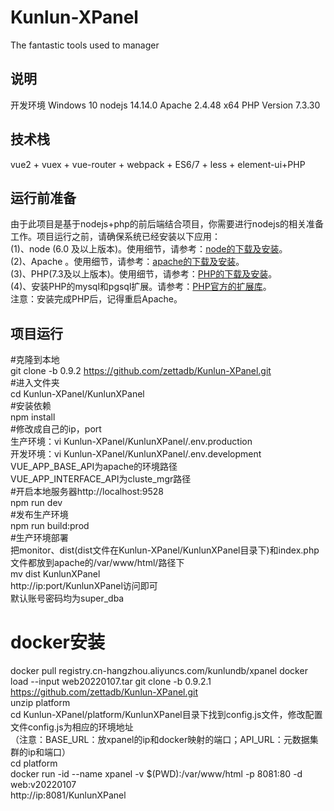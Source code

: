 # Kunlun-XPanel
The fantastic tools used to manager  
## 说明
开发环境 Windows 10 nodejs 14.14.0 Apache 2.4.48 x64 PHP Version 7.3.30

## 技术栈
vue2 + vuex + vue-router + webpack + ES6/7 + less + element-ui+PHP

## 运行前准备
由于此项目是基于nodejs+php的前后端结合项目，你需要进行nodejs的相关准备工作。项目运行之前，请确保系统已经安装以下应用：  
(1)、node (6.0 及以上版本)。使用细节，请参考：[node的下载及安装](https://nodejs.org/en/download/)。  
(2)、Apache 。使用细节，请参考：[apache的下载及安装](https://httpd.apache.org/download)。  
(3)、PHP(7.3及以上版本)。使用细节，请参考：[PHP的下载及安装](https://www.php.net/downloads.php)。  
(4)、安装PHP的mysql和pgsql扩展。请参考：[PHP官方的扩展库](http://pecl.php.net/)。  
注意：安装完成PHP后，记得重启Apache。

## 项目运行
#克隆到本地   
git clone -b 0.9.2 https://github.com/zettadb/Kunlun-XPanel.git  
#进入文件夹  
cd Kunlun-XPanel/KunlunXPanel  
#安装依赖  
npm install  
#修改成自己的ip，port  
生产环境：vi Kunlun-XPanel/KunlunXPanel/.env.production  
开发环境：vi Kunlun-XPanel/KunlunXPanel/.env.development  
VUE_APP_BASE_API为apache的环境路径  
VUE_APP_INTERFACE_API为cluste_mgr路径  
#开启本地服务器http://localhost:9528  
npm run dev   
#发布生产环境  
npm run build:prod  
#生产环境部署  
把monitor、dist(dist文件在Kunlun-XPanel/KunlunXPanel目录下)和index.php文件都放到apache的/var/www/html/路径下  
mv dist KunlunXPanel  
http://ip:port/KunlunXPanel访问即可  
默认账号密码均为super_dba 


# docker安装  
docker pull registry.cn-hangzhou.aliyuncs.com/kunlundb/xpanel 
docker load --input web20220107.tar 
git clone -b 0.9.2.1 https://github.com/zettadb/Kunlun-XPanel.git  
unzip platform  
cd Kunlun-XPanel/platform/KunlunXPanel目录下找到config.js文件，修改配置文件config.js为相应的环境地址  
（注意：BASE_URL：放xpanel的ip和docker映射的端口；API_URL：元数据集群的ip和端口）  
cd platform   
docker run -id --name xpanel -v $(PWD):/var/www/html -p 8081:80 -d web:v20220107  
http://ip:8081/KunlunXPanel  

